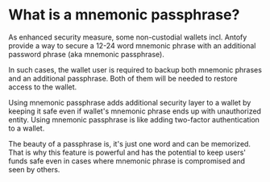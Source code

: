 # What is a mnemonic passphrase?

As enhanced security measure, some non-custodial wallets incl. Antofy provide a way to secure a 12-24 word mnemonic phrase with an additional password phrase (aka mnemonic passphrase).

In such cases, the wallet user is required to backup both mnemonic phrases and an additional passphrase. Both of them will be needed to restore access to the wallet.

Using mnemonic passphrase adds additional security layer to a wallet by keeping it safe even if wallet's mnemonic phrase ends up with unauthorized entity. Using mnemonic passphrase is like adding two-factor authentication to a wallet.

The beauty of a passphrase is, it's just one word and can be memorized. That is why this feature is powerful and has the potential to keep users' funds safe even in cases where mnemonic phrase is compromised and seen by others.
